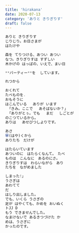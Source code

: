 ```yaml
---
title: 'hirakana'
date: 2020-07-13
category: 'ありと きりぎりす'
draft: false
---
```

```js
ありと きりぎりす
じりじり。お日さまが
はたけや

森を てりつける、あつい あつい
なつ。きりぎりすは すずしい
木かげの はっぱの、いえで、まい日

**パーティー**を  しています。
```
```js
れつから

おくれて
たべものを.
おもそうに
はこんでいる　 ありが います
 「きみ。ここで 　あそばないか？」
 「ありがとぅ。でも　 まだ 　しごとが 
のこつているから。
ありは 　あせびつしよりです。
```
```js
あさ
早(はや)くから
ありたち　だけが

はたらいています
あついのに　はたらくなんて。　たべ 
ものは　こんなに　あるのにさ。
きりぎりすは　わらいながら　あり
たちを　ながめました
```
```js
しまった!」
うさぎは
あわてて
だ
はしり出しました。
でも、いくら うさぎの
足が はやくても、かめを おいぬく
トJJ D
もう できませんでした。
なまけないで あるきつづけた か
めは、うさぎに
かったのです。
```

<!--stackedit_data:
eyJoaXN0b3J5IjpbLTE4NjQ0NTIzNDgsLTE0NDk4Nzc4NjAsLT
E3ODQ4MTcyNDksLTE0NjI1Mzg4OTJdfQ==
-->
